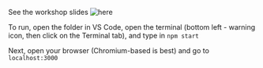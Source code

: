 See the workshop slides ![here](https://docs.google.com/presentation/d/1HTOR7SHuAtIQvEO7qHB69zVWkN9cM0Zct4wAy0ZX7iI/edit?usp=sharing)

To run, open the folder in VS Code, open the terminal (bottom left - warning icon, then click on the Terminal tab), and type in `npm start`

Next, open your browser (Chromium-based is best) and go to `localhost:3000`
